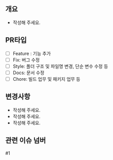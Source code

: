 ## 개요

- 작성해 주세요.
  
## PR타입

- [ ] Feature : 기능 추가
- [ ] Fix: 버그 수정
- [ ] Style: 폴더 구조 및 파일명 변경, 단순 변수 수정 등
- [ ] Docs: 문서 수정
- [ ] Chore: 빌드 업무 및 패키지 업무 등

## 변경사항

- 작성해 주세요.
- 작성해 주세요.
- 작성해 주세요.

## 관련 이슈 넘버

#1
